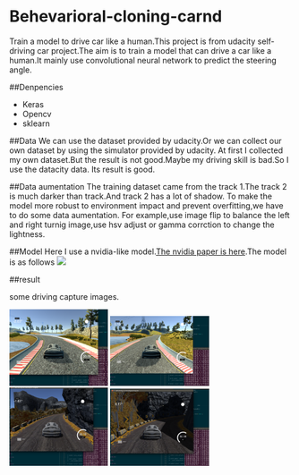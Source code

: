 # Behevarioral-cloning-carnd
Train a model to drive car like a human.This project is from udacity self-driving car project.The aim is to train a model
that can drive a car like a human.It mainly use convolutional neural network to predict the steering angle.

##Denpencies
- Keras
- Opencv
- sklearn

##Data
We can use the dataset provided by udacity.Or we can collect our own dataset by using the simulator provided by udacity.
At first I collected my own dataset.But the result is not good.Maybe my driving skill is bad.So I use the datacity data.
Its result is good.

##Data aumentation
 The training dataset came from the track 1.The track 2 is much darker than track.And track 2 has a lot of shadow.
 To make the model more robust to environment impact and prevent overfitting,we have to do some data aumentation.
 For example,use image flip to balance the left and right turnig image,use hsv adjust or gamma corrction to change the lightness.


##Model
Here I use a nvidia-like model.[The nvidia paper is here](https://arxiv.org/abs/1604.07316).The model is as follows
![](https://devblogs.nvidia.com/parallelforall/wp-content/uploads/2016/08/cnn-architecture-624x890.png)

##result

some driving capture images.

<img src="https://github.com/nicholas-tien/Behevarioral-cloning-carnd/blob/master/image/track12.png?raw=true" width="35%" height="35%">

<img src="https://github.com/nicholas-tien/Behevarioral-cloning-carnd/blob/master/image/track11.png?raw=true" width="35%" height="35%">

<img src="https://github.com/nicholas-tien/Behevarioral-cloning-carnd/blob/master/image/track21.png?raw=true" width="35%" height="35%">

<img src="https://github.com/nicholas-tien/Behevarioral-cloning-carnd/blob/master/image/track22.png?raw=true" width="35%" height="35%">


